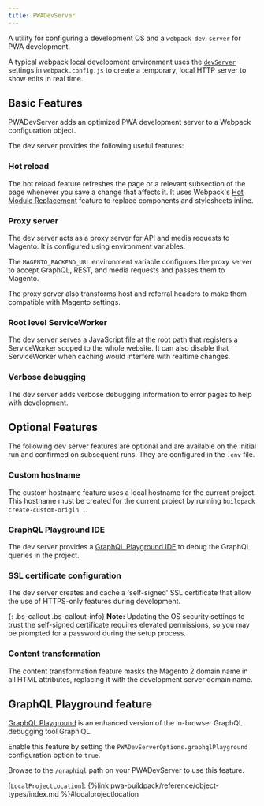 ```yaml
---
title: PWADevServer
---
```


A utility for configuring a development OS and a `webpack-dev-server` for PWA development.

A typical webpack local development environment uses the [`devServer`][] settings in `webpack.config.js` to create a temporary, local HTTP server to show edits in real time.

## Basic Features

PWADevServer adds an optimized PWA development server to a Webpack configuration object.

The dev server provides the following useful features:

### Hot reload

The hot reload feature refreshes the page or a relevant subsection of the page whenever you save a change that affects it.
It uses Webpack's [Hot Module Replacement](https://webpack.js.org/concepts/hot-module-replacement/) feature to replace components and stylesheets inline.

### Proxy server

The dev server acts as a proxy server for API and media requests to Magento.
It is configured using environment variables.

The `MAGENTO_BACKEND_URL` environment variable configures the proxy server to accept GraphQL, REST, and media requests and passes them to Magento.

The proxy server also transforms host and referral headers to make them compatible with Magento settings.

### Root level ServiceWorker

The dev server serves a JavaScript file at the root path that registers a ServiceWorker scoped to the whole website.
It can also disable that ServiceWorker when caching would interfere with realtime changes.

### Verbose debugging

The dev server adds verbose debugging information to error pages to help with development.

## Optional Features

The following dev server features are optional and are available on the initial run and confirmed on subsequent runs.
They are configured in the `.env` file.

### Custom hostname

The custom hostname feature uses a local hostname for the current project.
This hostname must be created for the current project by running `buildpack create-custom-origin .`.

### GraphQL Playground IDE

The dev server provides a [GraphQL Playground IDE][GraphQL Playground feature] to debug the GraphQL queries in the project.

### SSL certificate configuration

The dev server creates and cache a 'self-signed' SSL certificate that allow the use of HTTPS-only features during development.

{: .bs-callout .bs-callout-info}
**Note:**
Updating the OS security settings to trust the self-signed certificate requires elevated permissions, so
you may be prompted for a password during the setup process.

### Content transformation

The content transformation feature masks the Magento 2 domain name in all HTML
attributes, replacing it with the development server domain name.

## GraphQL Playground feature

[GraphQL Playground][] is an enhanced version of the in-browser GraphQL debugging tool GraphiQL.

Enable this feature by setting the `PWADevServerOptions.graphqlPlayground` configuration option to `true`.

Browse to the `/graphiql` path on your PWADevServer to use this feature.

[create SSL certificate]: #creating-an-ssl-certificate
[secure and unique hostname for the dev server]: #creating-a-secure-and-unique-hostname
[`devServer`]: https://webpack.js.org/configuration/dev-server/
[Promise]: https://webpack.js.org/configuration/configuration-types/#exporting-a-promise
[`SecureHostOptions`]: #securehostoptions
[`subdomain: string`]: #subdomain
[`exactDomain: string`]: #exactdomain
[GraphQL Playground feature]: #graphql-playground-feature
[GraphQL Playground]: https://github.com/prisma/graphql-playground
[`LocalProjectLocation`]: {%link pwa-buildpack/reference/object-types/index.md %}#localprojectlocation
